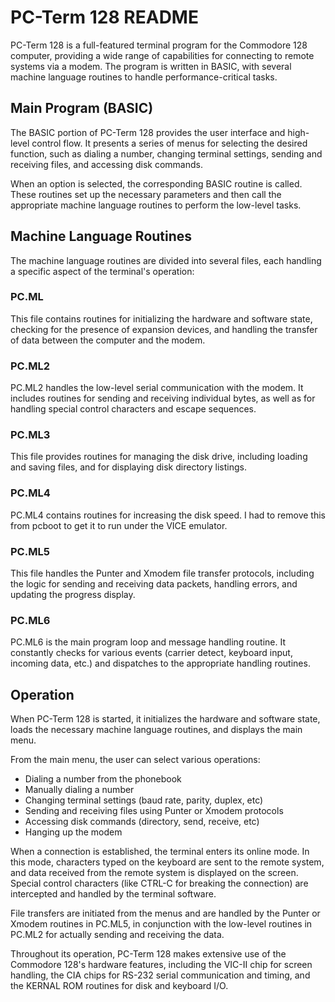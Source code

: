# PC-Term 128 README

PC-Term 128 is a full-featured terminal program for the Commodore 128 computer, providing a wide range of capabilities for connecting to remote systems via a modem. The program is written in BASIC, with several machine language routines to handle performance-critical tasks.

## Main Program (BASIC)

The BASIC portion of PC-Term 128 provides the user interface and high-level control flow. It presents a series of menus for selecting the desired function, such as dialing a number, changing terminal settings, sending and receiving files, and accessing disk commands.

When an option is selected, the corresponding BASIC routine is called. These routines set up the necessary parameters and then call the appropriate machine language routines to perform the low-level tasks.

## Machine Language Routines

The machine language routines are divided into several files, each handling a specific aspect of the terminal's operation:

### PC.ML

This file contains routines for initializing the hardware and software state, checking for the presence of expansion devices, and handling the transfer of data between the computer and the modem.

### PC.ML2

PC.ML2 handles the low-level serial communication with the modem. It includes routines for sending and receiving individual bytes, as well as for handling special control characters and escape sequences.

### PC.ML3

This file provides routines for managing the disk drive, including loading and saving files, and for displaying disk directory listings.

### PC.ML4

PC.ML4 contains routines for increasing the disk speed. I had to remove this from pcboot to get it to run under the VICE emulator.

### PC.ML5

This file handles the Punter and Xmodem file transfer protocols, including the logic for sending and receiving data packets, handling errors, and updating the progress display.

### PC.ML6

PC.ML6 is the main program loop and message handling routine. It constantly checks for various events (carrier detect, keyboard input, incoming data, etc.) and dispatches to the appropriate handling routines.

## Operation

When PC-Term 128 is started, it initializes the hardware and software state, loads the necessary machine language routines, and displays the main menu.

From the main menu, the user can select various operations:

- Dialing a number from the phonebook
- Manually dialing a number
- Changing terminal settings (baud rate, parity, duplex, etc)
- Sending and receiving files using Punter or Xmodem protocols
- Accessing disk commands (directory, send, receive, etc)
- Hanging up the modem

When a connection is established, the terminal enters its online mode. In this mode, characters typed on the keyboard are sent to the remote system, and data received from the remote system is displayed on the screen. Special control characters (like CTRL-C for breaking the connection) are intercepted and handled by the terminal software.

File transfers are initiated from the menus and are handled by the Punter or Xmodem routines in PC.ML5, in conjunction with the low-level routines in PC.ML2 for actually sending and receiving the data.

Throughout its operation, PC-Term 128 makes extensive use of the Commodore 128's hardware features, including the VIC-II chip for screen handling, the CIA chips for RS-232 serial communication and timing, and the KERNAL ROM routines for disk and keyboard I/O.
